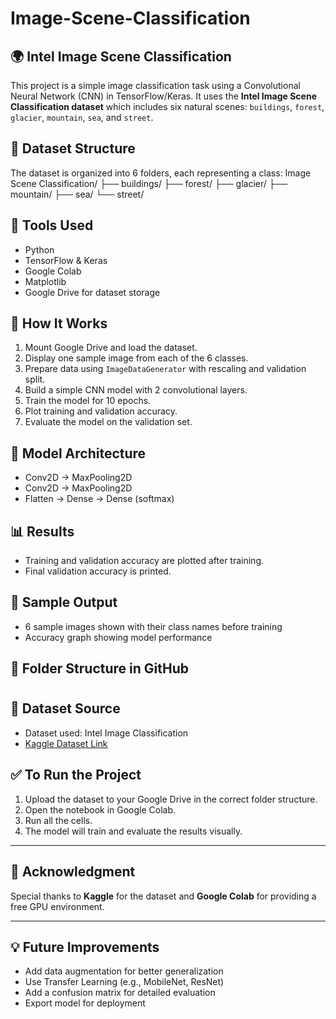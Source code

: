 # Image-Scene-Classification

## 🌍 Intel Image Scene Classification

This project is a simple image classification task using a Convolutional Neural Network (CNN) in TensorFlow/Keras. It uses the **Intel Image Scene Classification dataset** which includes six natural scenes: `buildings`, `forest`, `glacier`, `mountain`, `sea`, and `street`.

## 📁 Dataset Structure

The dataset is organized into 6 folders, each representing a class:
Image Scene Classification/
├── buildings/
├── forest/
├── glacier/
├── mountain/
├── sea/
└── street/



## 🔧 Tools Used
- Python
- TensorFlow & Keras
- Google Colab
- Matplotlib
- Google Drive for dataset storage

## 🚀 How It Works

1. Mount Google Drive and load the dataset.
2. Display one sample image from each of the 6 classes.
3. Prepare data using `ImageDataGenerator` with rescaling and validation split.
4. Build a simple CNN model with 2 convolutional layers.
5. Train the model for 10 epochs.
6. Plot training and validation accuracy.
7. Evaluate the model on the validation set.

## 🧠 Model Architecture

- Conv2D → MaxPooling2D  
- Conv2D → MaxPooling2D  
- Flatten → Dense → Dense (softmax)

## 📊 Results

- Training and validation accuracy are plotted after training.
- Final validation accuracy is printed.

## 📸 Sample Output

- 6 sample images shown with their class names before training
- Accuracy graph showing model performance

## 📂 Folder Structure in GitHub


#
## 🔗 Dataset Source

- Dataset used: Intel Image Classification  
- [Kaggle Dataset Link](https://www.kaggle.com/datasets/puneet6060/intel-image-classification)

## ✅ To Run the Project

1. Upload the dataset to your Google Drive in the correct folder structure.
2. Open the notebook in Google Colab.
3. Run all the cells.
4. The model will train and evaluate the results visually.

---

## 🙌 Acknowledgment

Special thanks to **Kaggle** for the dataset and **Google Colab** for providing a free GPU environment.

---

## 💡 Future Improvements

- Add data augmentation for better generalization
- Use Transfer Learning (e.g., MobileNet, ResNet)
- Add a confusion matrix for detailed evaluation
- Export model for deployment
